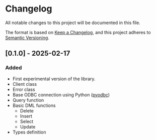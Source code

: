 # Changelog

All notable changes to this project will be documented in this file.

The format is based on [Keep a Changelog](https://keepachangelog.com/en/1.1.0/),
and this project adheres to [Semantic Versioning](https://semver.org/spec/v2.0.0.html).

## [0.1.0] - 2025-02-17
### Added

- First experimental version of the library.
- Client class
- Error class
- Base ODBC connection using Python ([pyodbc](https://github.com/mkleehammer/pyodbc))
- Query function
- Basic DML functions
  - Delete
  - Insert
  - Select
  - Update
- Types definition
